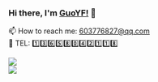 ### Hi there, I'm [GuoYF!](https://GuoYFnice.github.io) 👋
📫 How to reach me: 603776827@qq.com
<br />
:iphone: TEL: :one::three::six::five::eight::zero::four::two::one::one::eight:


<a href="https://github.com/GuoYFnice">
  <!-- Change the `github-readme-stats.anuraghazra1.vercel.app` to `github-readme-stats.vercel.app`  -->
  <img align="center" src="https://github-readme-stats.vercel.app/api?username=GuoYFnice&theme=radical" />
</a>
<br />
<a href="https://github.com/GuoYFnice">
  <!-- Change the `github-readme-stats.anuraghazra1.vercel.app` to `github-readme-stats.vercel.app`  -->
  <img align="center" src="https://github-readme-stats.anuraghazra1.vercel.app/api/top-langs/?username=GuoYFnice&layout=compact&theme=radical" />
</a>

